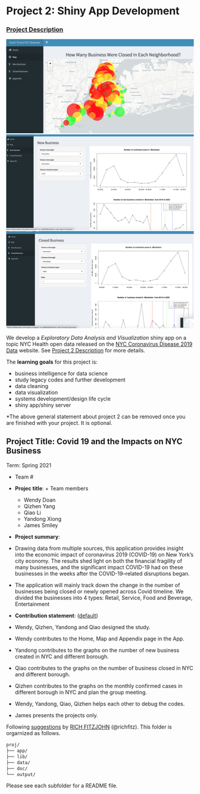 # Project 2: Shiny App Development

### [Project Description](doc/project2_desc.md)

![screenshot](doc/figs/Shiny1.png)
![screenshot](doc/figs/Shiny2.png)
![screenshot](doc/figs/Shiny3.png)


We develop a *Exploratory Data Analysis and Visualization* shiny app on a topic NYC Health open data released on the [NYC Coronavirus Disease 2019 Data](https://github.com/nychealth/coronavirus-data) website. See [Project 2 Description](doc/project2_desc.md) for more details.  

The **learning goals** for this project is:

- business intelligence for data science
- study legacy codes and further development
- data cleaning
- data visualization
- systems development/design life cycle
- shiny app/shiny server

*The above general statement about project 2 can be removed once you are finished with your project. It is optional.

## Project Title: Covid 19 and the Impacts on NYC Business
Term: Spring 2021

+ Team #
+ **Projec title**: + Team members
	+ Wendy Doan
	+ Qizhen Yang
	+ Qiao Li
	+ Yandong Xiong
	+ James Smiley

+ **Project summary**: 
+ Drawing data from multiple sources, this application provides insight into the economic impact of coronavirus 2019 (COVID-19) on New York’s city economy. The results shed light on both the financial fragility of many businesses, and the significant impact COVID-19 had on these businesses in the weeks after the COVID-19–related disruptions began.
+ The application will mainly track down the change in the number of businesses being closed or newly opened across Covid timeline. We divided the businesses into 4 types: Retail, Service, Food and Beverage, Entertainment


+ **Contribution statement**: ([default](doc/a_note_on_contributions.md)) 
+ Wendy, Qizhen, Yandong and Qiao designed the study. 
+ Wendy contributes to the Home, Map and Appendix page in the App. 
+ Yandong contributes to the graphs on the number of new business created in NYC and different borough. 
+ Qiao contributes to the graphs on the number of business closed in NYC and different borough. 
+ Qizhen contributes to the graphs on the monthly confirmed cases in different borough in NYC and plan the group meeting.
+ Wendy, Yandong, Qiao, Qizhen helps each other to debug the codes.
+ James presents the projects only. 

Following [suggestions](http://nicercode.github.io/blog/2013-04-05-projects/) by [RICH FITZJOHN](http://nicercode.github.io/about/#Team) (@richfitz). This folder is orgarnized as follows.

```
proj/
├── app/
├── lib/
├── data/
├── doc/
└── output/
```

Please see each subfolder for a README file.

